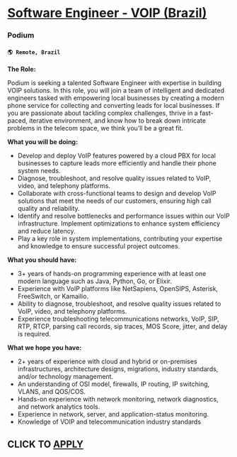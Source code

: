 # [Software Engineer - VOIP (Brazil)](https://www.remotewlb.com/apply/software-engineer-voip-brazil-118509)  
### Podium  
#### `🌎 Remote, Brazil`  

**The Role:**

Podium is seeking a talented Software Engineer with expertise in building VOIP solutions. In this role, you will join a team of intelligent and dedicated engineers tasked with empowering local businesses by creating a modern phone service for collecting and converting leads for local businesses. If you are passionate about tackling complex challenges, thrive in a fast-paced, iterative environment, and know how to break down intricate problems in the telecom space, we think you’ll be a great fit.

**What you will be doing:**

  * Develop and deploy VoIP features powered by a cloud PBX for local businesses to capture leads more efficiently and handle their phone system needs.
  * Diagnose, troubleshoot, and resolve quality issues related to VoIP, video, and telephony platforms.
  * Collaborate with cross-functional teams to design and develop VoIP solutions that meet the needs of our customers, ensuring high call quality and reliability.
  * Identify and resolve bottlenecks and performance issues within our VoIP infrastructure. Implement optimizations to enhance system efficiency and reduce latency.
  * Play a key role in system implementations, contributing your expertise and knowledge to ensure successful project outcomes.

**What you should have:**

  * 3+ years of hands-on programming experience with at least one modern language such as Java, Python, Go, or Elixir.
  * Experience with VoIP platforms like NetSapiens, OpenSIPS, Asterisk, FreeSwitch, or Kamailio.
  * Ability to diagnose, troubleshoot, and resolve quality issues related to VoIP, video, and telephony platforms.
  * Experience troubleshooting telecommunications networks, VoIP, SIP, RTP, RTCP, parsing call records, sip traces, MOS Score, jitter, and delay is required.

**What we hope you have:**

  * 2+ years of experience with cloud and hybrid or on-premises infrastructures, architecture designs, migrations, industry standards, and/or technology management.
  * An understanding of OSI model, firewalls, IP routing, IP switching, VLANS, and QOS/COS.
  * Hands-on experience with network monitoring, network diagnostics, and network analytics tools.
  * Experience in network, server, and application-status monitoring.
  * Knowledge of VOIP and telecommunication industry standards

  
## CLICK TO [APPLY](https://www.remotewlb.com/apply/software-engineer-voip-brazil-118509)

